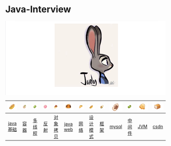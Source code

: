 # Java-Interview
<img src="https://github.com/JudyWang88/Java-Interview/blob/master/images/Judy.png"/>

<table>
<thead>
<tr>
<th align="center"><img src="https://github.com/JudyWang88/Java-Interview/blob/master/images/snipaste20190607_092810.png"/></th>
<th align="center"><img src="https://github.com/JudyWang88/Java-Interview/blob/master/images/snipaste20190607_093048.png"/></th>
<th align="center"><img src="https://github.com/JudyWang88/Java-Interview/blob/master/images/snipaste20190607_093023.png"/></th>
<th align="center"><img src="https://github.com/JudyWang88/Java-Interview/blob/master/images/snipaste20190607_093003.png"/></th>
<th align="center"><img src="https://github.com/JudyWang88/Java-Interview/blob/master/images/snipaste20190607_092949.png"/></th>
<th align="center"><img src="https://github.com/JudyWang88/Java-Interview/blob/master/images/snipaste20190607_092931.png"/></th>
<th align="center"><img src="https://github.com/JudyWang88/Java-Interview/blob/master/images/snipaste20190607_092851.png"/></th>
<th align="center"><img src="https://github.com/JudyWang88/Java-Interview/blob/master/images/snipaste20190607_092810.png"/></th>
<th align="center"><img src="https://github.com/JudyWang88/Java-Interview/blob/master/images/5.png"/></th>
<th align="center"><img src="https://github.com/JudyWang88/Java-Interview/blob/master/images/4.png"/></th>
<th align="center"><img src="https://github.com/JudyWang88/Java-Interview/blob/master/images/3.png"/></th>
<th align="center"><img src="https://github.com/JudyWang88/Java-Interview/blob/master/images/1.png"/></th>
<th align="center"><img src="https://github.com/JudyWang88/Java-Interview/blob/master/images/2.png"/></th>
</tr>
</thead>
<tbody>
<tr>
<td align="center"><a href="">java基础</a></td>
<td align="center"><a href="">容器</a></td>
<td align="center"><a href="">多线程</a></td>
<td align="center"><a href="">反射</a></td>
<td align="center"><a href="">对象拷贝</a></td>
<td align="center"><a href="">java web</a></td>
<td align="center"><a href="">网络</a></td>
<td align="center"><a href="">设计模式</a></td>
<td align="center"><a href="">框架</a></td>
<td align="center"><a href="">mysql</a></td>
<td align="center"><a href="">中间件</a></td>
<td align="center"><a href="">JVM</a></td>
<td align="center"><a href="">csdn</a></td>
</tr>
</tbody>
</table>
